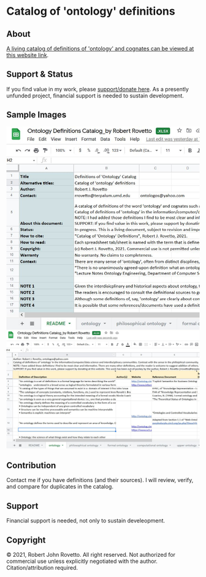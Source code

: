 # Catalog of 'ontology' definitions
## About
[A living catalog of definitions of 'ontology' and cognates can be viewed at this website link](https://docs.google.com/spreadsheets/d/1UffVGUc0rWOxwZUAh8rd43WOXs9eLSsY/edit?usp=sharing&ouid=111552135481476528005&rtpof=true&sd=true). 
## Support & Status
If you find value in my work, please [support/donate here](https://gogetfunding.com/knowledge-organization-services-ontology-terminology-metadata-concept-analysis/). As a presently unfunded project, financial support is needed to sustain development. 
## Sample Images
![Screen capture 1](https://github.com/rrovetto/Ontology-Development-Guidelines/blob/master/images/ScreenCapture_CatalogOntoDefinitions_1b.JPG?raw=true)
![Screen capture 2](https://github.com/rrovetto/Ontology-Development-Guidelines/blob/master/images/ScreenCapture_CatalogOntoDefinitions_2b.JPG?raw=true)
## Contribution
Contact me if you have definitions (and their sources). I will review, verify, and compare for duplicates in the catalog. 
## Support 
Financial support is needed, not only to sustain develeopment.


## Copyright
© 2021, Robert John Rovetto. All right reserved.
Not authorized for commercial use unless explicitly negotiated with the author. Citation/attribution required.
